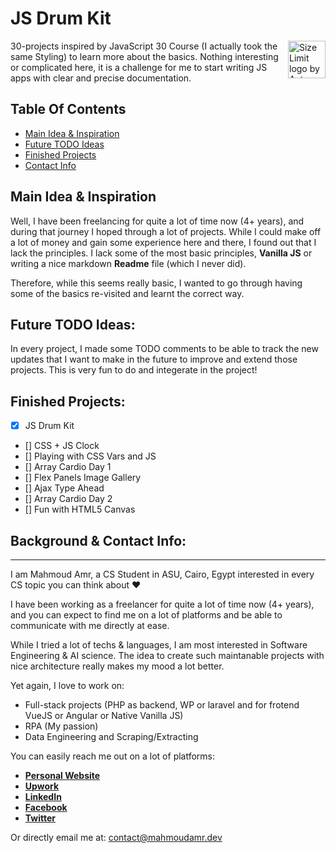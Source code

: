 
# JS Drum Kit

<img src="https://freesvg.org/img/js_logo.png" align="right"
     alt="Size Limit logo by Anton Lovchikov" width="60" height="60">

30-projects inspired by JavaScript 30 Course (I actually took the same Styling) to learn more about the basics. Nothing interesting or complicated here, it is a challenge for me to start writing JS apps with clear and 
precise documentation. 

## Table Of Contents
* [Main Idea & Inspiration](#main-idea--inspiration)
* [Future TODO Ideas](#future-todo-ideas)
* [Finished Projects](#finished-projects)
* [Contact Info](#background--contact-info) 

## Main Idea & Inspiration

Well, I have been freelancing for quite a lot of time now (4+ years), and during that journey I hoped through a lot 
of projects. While I could make off a lot of money and gain some experience here and there, I found out that I lack the 
principles. I lack some of the most basic principles, **Vanilla JS** or writing a nice markdown **Readme** file (which I never did).

Therefore, while this seems really basic, I wanted to go through having some of the basics re-visited and learnt the correct way.

## Future TODO Ideas:

In every project, I made some TODO comments to be able to track the new updates that I want to make in the future to improve and extend those projects. This is very fun to do and integerate in the project!

## Finished Projects:

* [X] JS Drum Kit
* [] CSS + JS Clock
* [] Playing with CSS Vars and JS
* [] Array Cardio Day 1
* [] Flex Panels Image Gallery
* [] Ajax Type Ahead
* [] Array Cardio Day 2
* [] Fun with HTML5 Canvas

## Background & Contact Info: 
---

I am Mahmoud Amr, a CS Student in ASU, Cairo, Egypt interested in every CS topic you can think about ♥

I have been working as a freelancer for quite a lot of time now (4+ years), and you can expect to find me on a lot of platforms and be able to communicate with me directly at ease. 

While I tried a lot of techs & languages, I am most interested in Software Engineering & AI science. The idea to create such maintanable projects with nice architecture really makes my mood a lot better. 

Yet again, I love to work on: 

* Full-stack projects (PHP as backend, WP or laravel and for frotend VueJS or Angular or Native Vanilla JS)
* RPA (My passion)
* Data Engineering and Scraping/Extracting

You can easily reach me out on a lot of platforms:
* [**Personal Website**](mahmoudamr.dev)
* [**Upwork**](https://www.upwork.com/freelancers/~01b01927870b2d2297)
* [**LinkedIn**](https://www.linkedin.com/in/mahmoud-a-46818913b/)
* [**Facebook**](https://twitter.com/mahmoudamr512)
* [**Twitter**](https://www.facebook.com/mahmoud.amr.89/)


Or directly email me at: [contact@mahmoudamr.dev](mailto:contact@mahmoudamr.dev)
